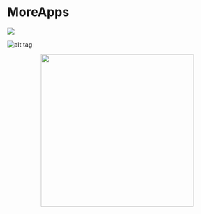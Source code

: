 # MoreApps

[![](https://jitpack.io/v/paveltech/MoreApps.svg)](https://jitpack.io/#paveltech/MoreApps)


![alt tag](https://raw.githubusercontent.com/paveltech/MoreApps/master/screen%20shot.png   "Description goes here")



<p align="center">
  <img src="https://raw.githubusercontent.com/paveltech/MoreApps/master/screen%20shot.png" width="350"/>
 
</p>
